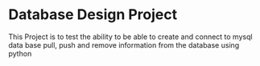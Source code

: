 # Database Design Project

This Project is to test the ability to be able to create and connect to mysql data base pull, push and remove information from the database using python
